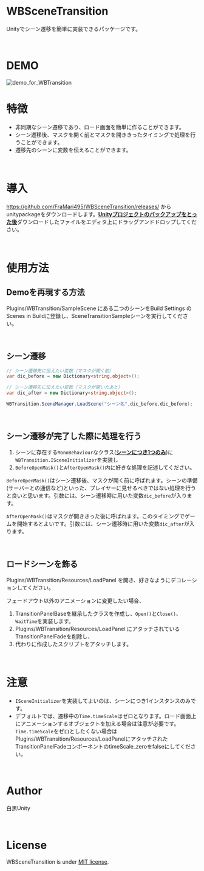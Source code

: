 # WBSceneTransition
Unityでシーン遷移を簡単に実装できるパッケージです。

<br>

# DEMO
![demo_for_WBTransition](https://user-images.githubusercontent.com/48946038/132081462-e3e92262-cf50-46ca-9aca-ae9df762c503.gif)



# 特徴

- 非同期なシーン遷移であり、ロード画面を簡単に作ることができます。
- シーン遷移後、マスクを開く前とマスクを開ききったタイミングで処理を行うことができます。
- 遷移先のシーンに変数を伝えることができます。

<br>


# 導入

https://github.com/FraMari495/WBSceneTransition/releases/
からunitypackageをダウンロードします。<u>**Unityプロジェクトのバックアップをとった後**</u>ダウンロードしたファイルをエディタ上にドラッグアンドドロップしてください。

<br>

# 使用方法

## <b>Demoを再現する方法</b>
Plugins/WBTransition/SampleScene にある二つのシーンをBuild Settings のScenes in Buildに登録し、SceneTransitionSampleシーンを実行してください。

<br>

## <b>シーン遷移</b>
```c#
// シーン遷移先に伝えたい変数（マスクが開く前）
var dic_before = new Dictionary<string,object>();

// シーン遷移先に伝えたい変数（マスクが開いたあと）
var dic_after = new Dictionary<string,object>();

WBTransition.SceneManager.LoadScene("シーン名",dic_before,dic_before);
```

<br>

## <b>シーン遷移が完了した際に処理を行う</b>

1. シーンに存在する`MonoBehaviour`なクラス(<u>**シーンにつき1つのみ**</u>)に `WBTransition.ISceneInitializer`を実装し
2. `BeforeOpenMask()`と`AfterOpenMask()`内に好きな処理を記述してください。

`BeforeOpenMask()`はシーン遷移後、マスクが開く前に呼ばれます。シーンの準備(サーバーとの通信など)といった、プレイヤーに見せるべきではない処理を行うと良いと思います。引数には、シーン遷移時に用いた変数`dic_before`が入ります。

`AfterOpenMask()`はマスクが開ききった後に呼ばれます。このタイミングでゲームを開始するとよいです。引数には、シーン遷移時に用いた変数`dic_after`が入ります。


<br>

## <b>ロードシーンを飾る</b>

Plugins/WBTransition/Resources/LoadPanel を開き、好きなようにデコレーションしてください。

フェードアウト以外のアニメーションに変更したい場合、
1. TransitionPanelBaseを継承したクラスを作成し、`Open()`と`Close()`、`WaitTime`を実装します。
2. Plugins/WBTransition/Resources/LoadPanel にアタッチされているTransitionPanelFadeを削除し、
3. 代わりに作成したスクリプトをアタッチします。

<br>

# 注意

- `ISceneInitializer`を実装してよいのは、シーンにつき1インスタンスのみです。
- デフォルトでは、遷移中の`Time.timeScale`はゼロとなります。ロード画面上にアニメーションするオブジェクトを加える場合は注意が必要です。\
`Time.timeScale`をゼロとしたくない場合はPlugins/WBTransition/Resources/LoadPanelにアタッチされたTransitionPanelFadeコンポーネントのtimeScale_zeroをfalseにしてください。

<br>

# Author

白黒Unity

<br>

# License

WBSceneTransition is under [MIT license](https://en.wikipedia.org/wiki/MIT_License).
